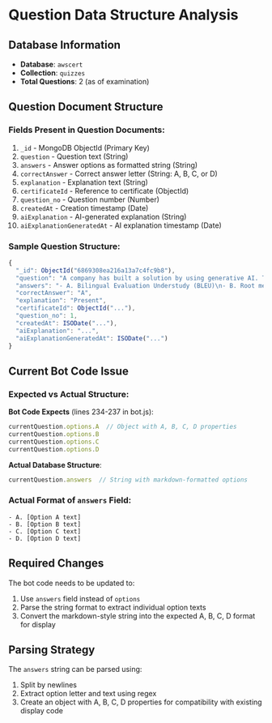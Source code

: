 # Question Data Structure Analysis

## Database Information
- **Database**: `awscert`
- **Collection**: `quizzes`
- **Total Questions**: 2 (as of examination)

## Question Document Structure

### Fields Present in Question Documents:
1. `_id` - MongoDB ObjectId (Primary Key)
2. `question` - Question text (String)
3. `answers` - Answer options as formatted string (String)
4. `correctAnswer` - Correct answer letter (String: A, B, C, or D)
5. `explanation` - Explanation text (String)
6. `certificateId` - Reference to certificate (ObjectId)
7. `question_no` - Question number (Number)
8. `createdAt` - Creation timestamp (Date)
9. `aiExplanation` - AI-generated explanation (String)
10. `aiExplanationGeneratedAt` - AI explanation timestamp (Date)

### Sample Question Structure:
```javascript
{
  "_id": ObjectId("6869308ea216a13a7c4fc9b8"),
  "question": "A company has built a solution by using generative AI. The solution uses large language models (LLMs)...",
  "answers": "- A. Bilingual Evaluation Understudy (BLEU)\n- B. Root mean squared error (RMSE)\n- C. Recall-Oriented Understudy for Gisting Evaluation (ROUGE)\n- D. F1 score",
  "correctAnswer": "A",
  "explanation": "Present",
  "certificateId": ObjectId("..."),
  "question_no": 1,
  "createdAt": ISODate("..."),
  "aiExplanation": "...",
  "aiExplanationGeneratedAt": ISODate("...")
}
```

## Current Bot Code Issue

### Expected vs Actual Structure:

**Bot Code Expects** (lines 234-237 in bot.js):
```javascript
currentQuestion.options.A  // Object with A, B, C, D properties
currentQuestion.options.B
currentQuestion.options.C
currentQuestion.options.D
```

**Actual Database Structure**:
```javascript
currentQuestion.answers  // String with markdown-formatted options
```

### Actual Format of `answers` Field:
```
- A. [Option A text]
- B. [Option B text]
- C. [Option C text]
- D. [Option D text]
```

## Required Changes

The bot code needs to be updated to:
1. Use `answers` field instead of `options`
2. Parse the string format to extract individual option texts
3. Convert the markdown-style string into the expected A, B, C, D format for display

## Parsing Strategy

The `answers` string can be parsed using:
1. Split by newlines
2. Extract option letter and text using regex
3. Create an object with A, B, C, D properties for compatibility with existing display code